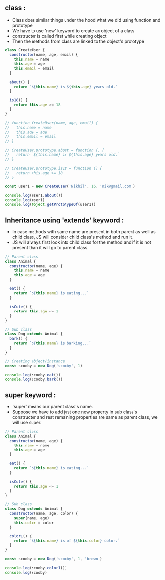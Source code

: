 ## class :

- Class does similar things under the hood what we did using function and prototype.
- We have to use 'new' keyword to create an object of a class
- constructor is called first while creating object
- Then the methods from class are linked to the object's prototype

```javascript
class CreateUser {
  constructor(name, age, email) {
    this.name = name
    this.age = age
    this.email = email
  }

  about() {
    return `${this.name} is ${this.age} years old.`
  }

  is18() {
    return this.age >= 18
  }
}

// function CreateUser(name, age, email) {
//   this.name = name
//   this.age = age
//   this.email = email
// }

// CreateUser.prototype.about = function () {
//   return `${this.name} is ${this.age} years old.`
// }

// CreateUser.prototype.is18 = function () {
//   return this.age >= 18
// }

const user1 = new CreateUser('Nikhil', 16, 'nik@gmail.com')

console.log(user1.about())
console.log(user1)
console.log(Object.getPrototypeOf(user1))

```

## Inheritance using 'extends' keyword :

- In case methods with same name are present in both parent as well as child class, JS will consider child class's method and run it.
- JS will always first look into child class for the method and if it is not present than it will go to parent class.

```javascript
// Parent class
class Animal {
  constructor(name, age) {
    this.name = name
    this.age = age
  }

  eat() {
    return `${this.name} is eating...`
  }

  isCute() {
    return this.age <= 1
  }
}

// Sub class
class Dog extends Animal {
  bark() {
    return `${this.name} is barking...`
  }
}

// Creating object/instance
const scooby = new Dog('scooby', 1)

console.log(scooby.eat())
console.log(scooby.bark())
```
## super keyword :

- 'super' means our parent class's name.
- Suppose we have to add just one new property in sub class's constructor and rest remaining properties are same as parent class, we will use super.

```javascript
// Parent class
class Animal {
  constructor(name, age) {
    this.name = name
    this.age = age
  }

  eat() {
    return `${this.name} is eating...`
  }

  isCute() {
    return this.age <= 1
  }
}

// Sub class
class Dog extends Animal {
  constructor(name, age, color) {
    super(name, age)
    this.color = color
  }

  color1() {
    return `${this.name} is of ${this.color} color.`
  }
}

const scooby = new Dog('scooby', 1, 'brown')

console.log(scooby.color1())
console.log(scooby)
```



